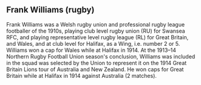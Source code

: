 ## Frank Williams (rugby)

Frank Williams was a Welsh rugby union and professional rugby league footballer of the 1910s, playing club level rugby union (RU) for Swansea RFC, and playing representative level rugby league (RL) for Great Britain, and Wales, and at club level for Halifax, as a Wing, i.e. number 2 or 5.
Williams won a cap for Wales while at Halifax in 1914.
At the 1913–14 Northern Rugby Football Union season's conclusion, Williams was included in the squad was selected by the Union to represent it on the 1914 Great Britain Lions tour of Australia and New Zealand. He won caps for Great Britain while at Halifax in 1914 against Australia (2 matches).